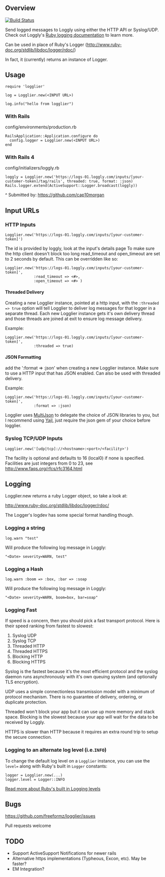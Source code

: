 Overview
--------
[![Build Status](https://travis-ci.org/freeformz/logglier.png)](https://travis-ci.org/freeformz/logglier)

Send logged messages to Loggly using either the HTTP API or Syslog/UDP. Check out Loggly's [Ruby logging documentation](https://www.loggly.com/docs/ruby-logs/) to learn more.

Can be used in place of Ruby's Logger
(<http://www.ruby-doc.org/stdlib/libdoc/logger/rdoc/>)

In fact, it (currently) returns an instance of Logger.

Usage
-----

    require 'logglier'

    log = Logglier.new(<INPUT URL>)

    log.info("hello from logglier")


### With Rails

config/environments/production.rb

    RailsApplication::Application.configure do
      config.logger = Logglier.new(<INPUT URL>)
    end


### With Rails 4

config/initializers/loggly.rb

    loggly = Logglier.new('https://logs-01.loggly.com/inputs/[your-customer-token]/tag/rails', threaded: true, format: :json)
    Rails.logger.extend(ActiveSupport::Logger.broadcast(loggly))

^ Submitted by: https://github.com/cap10morgan


Input URLs
-------

### HTTP Inputs
    Logglier.new('https://logs-01.loggly.com/inputs/[your-customer-token]')

The id is provided by loggly, look at the input's details page To make
sure the http client doesn't block too long read_timeout and
open_timeout are set to 2 seconds by default. This can be overridden
like so:

    Logglier.new('https://logs-01.loggly.com/inputs/[your-customer-token]',
                 :read_timeout => <#>,
                 :open_timeout => <#> )

#### Threaded Delivery

Creating a new Logglier instance, pointed at a http input, with the
`:threaded => true` option will tell Logglier to deliver log messages
for that logger in a separate thread. Each new Logglier instance gets
it's own delivery thread and those threads are joined at exit to ensure
log message delivery.

Example:

    Logglier.new('https://logs-01.loggly.com/inputs/[your-customer-token]',
                 :threaded => true)

#### JSON Formatting

add the ':format => :json' when creating a new Logglier instance. Make
sure to use a HTTP input that has JSON enabled. Can also be used with
threaded delivery.

Example:

    Logglier.new('https://logs-01.loggly.com/inputs/[your-customer-token]',
                 :format => :json)

Logglier uses [MultiJson](https://github.com/intridea/multi_json) to delegate the choice of JSON libraries to you, but I recommend using
[Yajl](https://github.com/brianmario/yajl-ruby), just require the json gem of your choice before logglier.

### Syslog TCP/UDP Inputs

    Logglier.new('[udp|tcp]://<hostname>:<port>/<facility>')

The facility is optional and defaults to 16 (local0) if none is
specified. Facilities are just integers from 0 to 23, see
<http://www.faqs.org/rfcs/rfc3164.html>

Logging
-------

Logglier.new returns a ruby Logger object, so take a look at:

http://www.ruby-doc.org/stdlib/libdoc/logger/rdoc/

The Logger's logdev has some special format handling though.

### Logging a string

    log.warn "test"

Will produce the following log message in Loggly:

    "<Date> severity=WARN, test"

### Logging a Hash

    log.warn :boom => :box, :bar => :soap

Will produce the following log message in Loggly:

    "<Date> severity=WARN, boom=box, bar=soap"

### Logging Fast
If speed is a concern, then you should pick a fast transport protocol. Here is their speed ranking from fastest to slowest:
<ol>
<li>Syslog UDP</li>
<li>Syslog TCP</li>
<li>Threaded HTTP</li>
<li>Threaded HTTPS</li>
<li>Blocking HTTP</li>
<li>Blocking HTTPS</li>
</ol>
Syslog is the fastest because it's the most efficient protocol and the syslog daemon runs asynchronously with it's own queuing system (and optionally TLS encryption).

UDP uses a simple connectionless transmission model with a minimum of protocol mechanism. There is no guarantee of delivery, ordering, or duplicate protection.

Threaded won't block your app but it can use up more memory and stack space. Blocking is the slowest because your app will wait for the data to be received by Loggly.

HTTPS is slower than HTTP because it requires an extra round trip to setup the secure connection.

### Logging to an alternate log level (i.e.`INFO`)

To change the default log level on a `Logglier` instance, you can use the
`level=` along with Ruby's built in `Logger` constants:

    logger = Logglier.new(...)
    logger.level = Logger::INFO


[Read more about Ruby's built in Logging levels](https://ruby-doc.org/stdlib-2.1.1/libdoc/logger/rdoc/Logger.html#class-Logger-label-Description)

Bugs
-----

https://github.com/freeformz/logglier/issues

Pull requests welcome

TODO
-----

* Support ActiveSupport Notifications for newer rails
* Alternative https implementations (Typheous, Excon, etc). May be
  faster?
* EM Integration?
